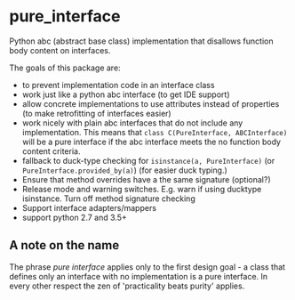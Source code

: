 # pure_interface
Python abc (abstract base class) implementation that disallows function body content on interfaces.

The goals of this package are:
* to prevent implementation code in an interface class
* work just like a python abc interface (to get IDE support)
* allow concrete implementations to use attributes instead of properties (to make retrofitting of interfaces easier)
* work nicely with plain abc interfaces that do not include any implementation.
  This means that `class C(PureInterface, ABCInterface)` will be a pure interface if the abc interface meets the 
  no function body content criteria.
* fallback to duck-type checking for `isinstance(a, PureInterface)` (or `PureInterface.provided_by(a)`) 
(for easier duck typing.)
* Ensure that method overrides have a the same signature (optional?)
* Release mode and warning switches. E.g. warn if using ducktype isinstance.  Turn off method signature checking  
* Support interface adapters/mappers
* support python 2.7 and 3.5+

A note on the name
------------------
The phrase _pure interface_ applies only to the first design goal - a class that defines only an interface with no 
implementation is a pure interface.  In every other respect the zen of 'practicality beats purity' applies.


